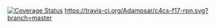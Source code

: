 [![Coverage Status](https://coveralls.io/repos/github/Adampsar/c4cs-f17-rpn/badge.svg?branch=master)](https://coveralls.io/github/Adampsar/c4cs-f17-rpn?branch=master)
https://travis-ci.org/Adampsar/c4cs-f17-rpn.svg?branch=master
